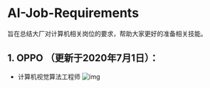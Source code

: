 # AI-Job-Requirements
旨在总结大厂对计算机相关岗位的要求，帮助大家更好的准备相关技能。

## 1. OPPO （更新于2020年7月1日）：
* 计算机视觉算法工程师
 ![img](https://github.com/Jaborie203/Job-Requirements/images/CV_Algorithm_OPPO.png)


